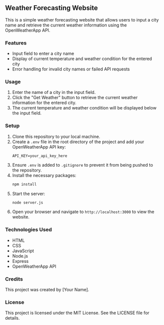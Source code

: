 ## Weather Forecasting Website

This is a simple weather forecasting website that allows users to input a city name and retrieve the current weather information using the OpenWeatherApp API.

### Features
- Input field to enter a city name
- Display of current temperature and weather condition for the entered city
- Error handling for invalid city names or failed API requests

### Usage
1. Enter the name of a city in the input field.
2. Click the "Get Weather" button to retrieve the current weather information for the entered city.
3. The current temperature and weather condition will be displayed below the input field.

### Setup
1. Clone this repository to your local machine.
2. Create a `.env` file in the root directory of the project and add your OpenWeatherApp API key:
    ```
    API_KEY=your_api_key_here
    ```
3. Ensure `.env` is added to `.gitignore` to prevent it from being pushed to the repository.
4. Install the necessary packages:
    ```bash
    npm install
    ```
5. Start the server:
    ```bash
    node server.js
    ```
6. Open your browser and navigate to `http://localhost:3000` to view the website.

### Technologies Used
- HTML
- CSS
- JavaScript
- Node.js
- Express
- OpenWeatherApp API

### Credits
This project was created by [Your Name].

### License
This project is licensed under the MIT License. See the LICENSE file for details.
